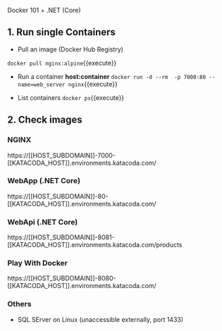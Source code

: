 Docker 101 + .NET (Core)

## 1. Run single Containers

- Pull an image (Docker Hub Registry)

`docker pull nginx:alpine`{{execute}}

- Run a container **host:container**
`docker run -d --rm  -p 7000:80 --name=web_server nginx`{{execute}}

- List containers
`docker ps`{{execute}}

## 2. Check images

### NGINX
https://[[HOST_SUBDOMAIN]]-7000-[[KATACODA_HOST]].environments.katacoda.com/

### WebApp (.NET Core)
https://[[HOST_SUBDOMAIN]]-80-[[KATACODA_HOST]].environments.katacoda.com/

### WebApi (.NET Core)
https://[[HOST_SUBDOMAIN]]-8081-[[KATACODA_HOST]].environments.katacoda.com/products

### Play With Docker
https://[[HOST_SUBDOMAIN]]-8080-[[KATACODA_HOST]].environments.katacoda.com/

### Others
- SQL SErver on Linux (unaccessible externally, port 1433)